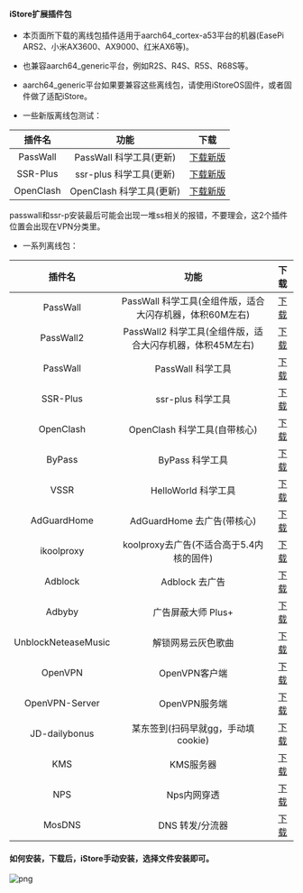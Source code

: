 #### iStore扩展插件包

* 本页面所下载的离线包插件适用于aarch64_cortex-a53平台的机器(EasePi ARS2、小米AX3600、AX9000、红米AX6等)。

* 也兼容aarch64_generic平台，例如R2S、R4S、R5S、R68S等。

* aarch64_generic平台如果要兼容这些离线包，请使用iStoreOS固件，或者固件做了适配iStore。

* 一些新版离线包测试：

|插件名|功能|下载|
| :----: | :----: | :----: |
| PassWall | PassWall 科学工具(更新) | [下载新版](https://raw.githubusercontent.com/AUK9527/Are-u-ok/main/apps/all/PassWall_a53_update.run) |
| SSR-Plus | ssr-plus 科学工具(更新) | [下载新版](https://raw.githubusercontent.com/AUK9527/Are-u-ok/main/apps/all/SSR-Plus_a53_update.run) |
| OpenClash | OpenClash 科学工具(更新) | [下载新版](https://raw.githubusercontent.com/AUK9527/Are-u-ok/main/apps/all/OpenClash_a53_update.run) |

passwall和ssr-p安装最后可能会出现一堆ss相关的报错，不要理会，这2个插件位置会出现在VPN分类里。

* 一系列离线包：

|插件名|功能|下载|
| :----: | :----: | :----: |
| PassWall | PassWall 科学工具(全组件版，适合大闪存机器，体积60M左右) | [下载](https://raw.githubusercontent.com/AUK9527/Are-u-ok/main/apps/all/PassWall_a53_all.run) |
| PassWall2 | PassWall2 科学工具(全组件版，适合大闪存机器，体积45M左右) | [下载](https://raw.githubusercontent.com/AUK9527/Are-u-ok/main/apps/all/PassWall2_a53_all.run) |
| PassWall | PassWall 科学工具 | [下载](https://raw.githubusercontent.com/AUK9527/Are-u-ok/main/apps/all/PassWall_a53.run) |
| SSR-Plus | ssr-plus 科学工具 | [下载](https://raw.githubusercontent.com/AUK9527/Are-u-ok/main/apps/all/SSR-Plus_a53.run) |
| OpenClash | OpenClash 科学工具(自带核心) | [下载](https://raw.githubusercontent.com/AUK9527/Are-u-ok/main/apps/all/OpenClash+Kernel_a53.run) |
| ByPass | ByPass 科学工具 | [下载](https://raw.githubusercontent.com/AUK9527/Are-u-ok/main/apps/all/ByPass_a53.run) |
| VSSR | HelloWorld 科学工具 | [下载](https://raw.githubusercontent.com/AUK9527/Are-u-ok/main/apps/all/VSSR_a53.run) |
| AdGuardHome | AdGuardHome 去广告(带核心) | [下载](https://raw.githubusercontent.com/AUK9527/Are-u-ok/main/apps/all/AdGuardHome_a53.run) |
| ikoolproxy | koolproxy去广告(不适合高于5.4内核的固件) | [下载](https://raw.githubusercontent.com/AUK9527/Are-u-ok/main/apps/all/ikoolproxy_a53.run) |
| Adblock | Adblock 去广告 | [下载](https://raw.githubusercontent.com/AUK9527/Are-u-ok/main/apps/all/adblock.run) |
| Adbyby | 广告屏蔽大师 Plus+ | [下载](https://raw.githubusercontent.com/AUK9527/Are-u-ok/main/apps/all/adbyby_a53.run) |
| UnblockNeteaseMusic | 解锁网易云灰色歌曲 | [下载](https://raw.githubusercontent.com/AUK9527/Are-u-ok/main/apps/all/UnblockNeteaseMusic_a53.run) |
| OpenVPN | OpenVPN客户端 | [下载](https://raw.githubusercontent.com/AUK9527/Are-u-ok/main/apps/all/OpenVPN_20211018.run) |
| OpenVPN-Server | OpenVPN服务端 | [下载](https://raw.githubusercontent.com/AUK9527/Are-u-ok/main/apps/all/OpenVPN-Server_a53.run) |
| JD-dailybonus | 某东签到(扫码早就gg，手动填cookie) | [下载](https://raw.githubusercontent.com/AUK9527/Are-u-ok/main/apps/all/JD-dailybonus_20211105.run) |
| KMS | KMS服务器 | [下载](https://raw.githubusercontent.com/AUK9527/Are-u-ok/main/apps/all/KMS_a53.run) |
| NPS | Nps内网穿透 | [下载](https://raw.githubusercontent.com/AUK9527/Are-u-ok/main/apps/all/NPS_a53.run) |
| MosDNS | DNS 转发/分流器 | [下载](https://raw.githubusercontent.com/AUK9527/Are-u-ok/main/apps/all/MosDNS-New_a53.run) |

#### 如何安装，下载后，iStore手动安装，选择文件安装即可。

![png](https://cdn.jsdelivr.net/gh/AUK9527/Are-u-ok@master/apps/install.png)

